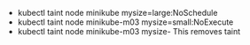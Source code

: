 * kubectl taint node minikube mysize=large:NoSchedule
* kubectl taint node minikube-m03 mysize=small:NoExecute
* kubectl taint node minikube-m03 mysize- 
This removes taint